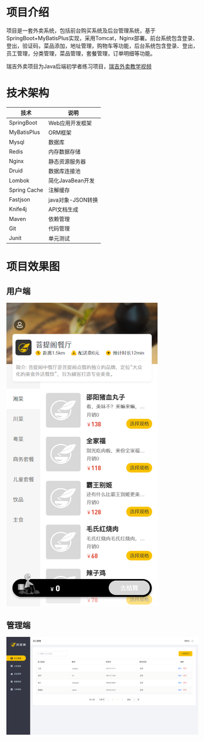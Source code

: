 # 项目介绍

项目是一套外卖系统，包括前台购买系统及后台管理系统，基于SpringBoot+MyBatisPlus实现，采用Tomcat，Nginx部署。前台系统包含登录、登出，验证码，菜品添加，地址管理，购物车等功能，后台系统包含登录、登出，员工管理，分类管理，菜品管理，套餐管理，订单明细等功能。

瑞吉外卖项目为Java后端初学者练习项目，[瑞吉外卖教学视频](https://www.bilibili.com/video/BV13a411q753/)

# 技术架构

| 技术         | 说明              |
| ------------ | ----------------- |
| SpringBoot   | Web应用开发框架   |
| MyBatisPlus  | ORM框架           |
| Mysql        | 数据库            |
| Redis        | 内存数据存储      |
| Nginx        | 静态资源服务器    |
| Druid        | 数据库连接池      |
| Lombok       | 简化JavaBean开发  |
| Spring Cache | 注解缓存          |
| Fastjson     | java对象-JSON转换 |
| Knife4j      | API文档生成       |
| Maven        | 依赖管理          |
| Git          | 代码管理          |
| Junit        | 单元测试          |



# 项目效果图

## 用户端

![](https://raw.githubusercontent.com/T4mako/ImageBed/main/20230320171229.png)

## 管理端

![](https://raw.githubusercontent.com/T4mako/ImageBed/main/20230320171253.png)

